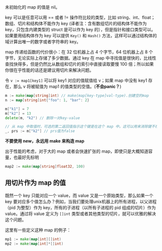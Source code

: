 未初始化的 map 的值是 nil。

key 可以是任意可以用 == 或者 != 操作符比较的类型，比如 string、int、float；数组、切片和结构体不能作为 key (译者注：含有数组切片的结构体不能作为 key，只包含内建类型的 struct 是可以作为 key 的），但是指针和接口类型可以。如果要用结构体作为 key 可以提供 `Key()` 和 `Hash()` 方法，这样可以通过结构体的域计算出唯一的数字或者字符串的 key。

map 传递给函数的代价很小：在 32 位机器上占 4 个字节，64 位机器上占 8 个字节，无论实际上存储了多少数据。通过 key 在 map 中寻找值是很快的，比线性查找快得多，但是仍然比从数组和切片的索引中直接读取要慢 100 倍；所以如果你很在乎性能的话还是建议用切片来解决问题。

令 `v := map1[key1]` 可以将 key1 对应的值赋值给 v；如果 map 中没有 key1 存在，那么 v 将被赋值为 map1 的值类型的空值。(**不会panic？**)

```go
m := make(map[string]int) // make(map[key-type]val-type).创建空的map
n := map[string]int{"foo": 1, "bar": 2}

m["k1"] = 7
m["k2"] = 13
delete(m, "k2") // 删除一对key-value

// 从 map 中取值时，可选的第二返回值指示这个键是在这个 map 中。这可以用来消除键不存在和键有零值，像 0 或者 "" 而产生的歧义
_, prs := m["k2"] // prs值为false
```

**不要使用 new，永远用 make 来构造 map**

出于性能的考虑，对于大的 map 或者会快速扩张的 map，即使只是大概知道容量，也最好先标明

```go
map2 := make(map[string]float32, 100)
```

## 用切片作为 map 的值

既然一个 key 只能对应一个 value，而 value 又是一个原始类型，那么如果一个 key 要对应多个值怎么办？例如，当我们要处理unix机器上的所有进程，以父进程（pid 为整型）作为 key，所有的子进程（以所有子进程的 pid 组成的切片）作为 value。通过将 value 定义为 `[]int` 类型或者其他类型的切片，就可以优雅的解决这个问题。

这里有一些定义这种 map 的例子：

```go
mp1 := make(map[int][]int)
mp2 := make(map[int]*[]int)
```

## 
